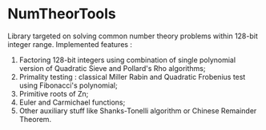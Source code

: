 # NumTheorTools
Library targeted on solving common number theory problems within 128-bit integer range.
Implemented features : 

1. Factoring 128-bit integers using combination of single polynomial version of Quadratic Sieve and Pollard's Rho algorithms;
2. Primality testing : classical Miller Rabin and Quadratic Frobenius test using Fibonacci's polynomial;
3. Primitive roots of Zn;
4. Euler and Carmichael functions;
5. Other auxiliary stuff like Shanks-Tonelli algorithm or Chinese Remainder Theorem.
